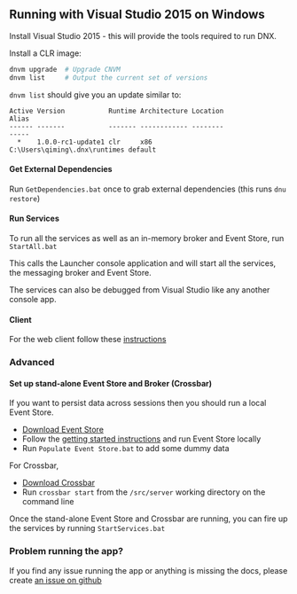## Running with Visual Studio 2015 on Windows

Install Visual Studio 2015 - this will provide the tools required to run DNX.

Install a CLR image:
 
 ```sh
 dnvm upgrade  # Upgrade CNVM
 dnvm list     # Output the current set of versions
 ```
 
 `dnvm list` should give you an update similar to:

```
Active Version           Runtime Architecture Location                      Alias
------ -------           ------- ------------ --------                      -----
  *    1.0.0-rc1-update1 clr     x86          C:\Users\qiming\.dnx\runtimes default
```

#### Get External Dependencies 
Run `GetDependencies.bat` once to grab external dependencies (this runs `dnu restore`)

#### Run Services
To run all the services as well as an in-memory broker and Event Store, run `StartAll.bat`

This calls the Launcher console application and will start all the services, the messaging broker and Event Store.

The services can also be debugged from Visual Studio like any another console app.

#### Client
For the web client follow these [instructions](../client.md)

### Advanced

#### Set up stand-alone Event Store and Broker (Crossbar)
If you want to persist data across sessions then you should run a local Event Store. 

- [Download Event Store](https://geteventstore.com/downloads)
- Follow the [getting started instructions](http://docs.geteventstore.com/introduction/) and run Event Store locally
- Run `Populate Event Store.bat` to add some dummy data

For Crossbar,

- [Download Crossbar](http://crossbar.io/docs/Installation-on-Windows/)
- Run `crossbar start` from the `/src/server` working directory on the command line

Once the stand-alone Event Store and Crossbar are running, you can fire up the services by running `StartServices.bat` 

### Problem running the app?

If you find any issue running the app or anything is missing the docs, please create [an issue on github](https://github.com/AdaptiveConsulting/ReactiveTraderCloud/issues)